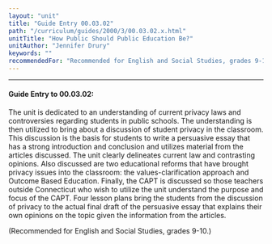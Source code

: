 ```yaml
---
layout: "unit"
title: "Guide Entry 00.03.02"
path: "/curriculum/guides/2000/3/00.03.02.x.html"
unitTitle: "How Public Should Public Education Be?"
unitAuthor: "Jennifer Drury"
keywords: ""
recommendedFor: "Recommended for English and Social Studies, grades 9-10."
---
```

<body>
<hr/>
<h4>
Guide Entry to 00.03.02:
</h4>
The unit is dedicated to an understanding of current privacy laws and controversies regarding students in public schools.  The understanding is then utilized to bring about a discussion of student privacy in the classroom.  This discussion is the basis for students to write a persuasive essay that has a strong introduction and conclusion and utilizes material from the articles discussed.  The unit clearly delineates current law and contrasting opinions.  Also discussed are two educational reforms that have brought privacy issues into the classroom: the values-clarification approach and Outcome Based Education.  Finally, the CAPT is discussed so those teachers outside Connecticut who wish to utilize the unit understand the purpose and focus of the CAPT. Four lesson plans bring the students from the discussion of privacy to the actual final draft of the persuasive essay that explains their own opinions on the topic given the information from the articles.
<p>
(Recommended for English and Social Studies, grades 9-10.)
</p>
</body>